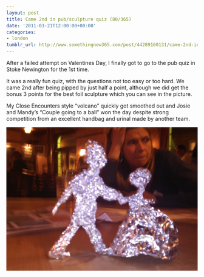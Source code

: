 ```yaml
---
layout: post
title: Came 2nd in pub/sculpture quiz (80/365)
date: '2011-03-21T12:00:00+00:00'
categories:
- london
tumblr_url: http://www.somethingnew365.com/post/44289160131/came-2nd-in-pubsculpture-quiz-80365
---
```


After a failed attempt on Valentines Day, I finally got to go to the pub quiz in Stoke Newington for the 1st time.

It was a really fun quiz, with the questions not too easy or too hard. We came 2nd after being pipped by just half a point, although we did get the bonus 3 points for the best foil sculpture which you can see in the picture.

My Close Encounters style “volcano” quickly got smoothed out and Josie and Mandy’s “Couple going to a ball” won the day despite strong competition from an excellent handbag and urinal made by another team.

![Sculpture](/images/tumblr_files/tumblr_mizdarsbsi1s6o6vno1_1280.jpg)